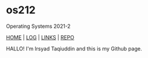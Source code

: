 # os212
Operating Systems 2021-2

[HOME](.) | [LOG](TXT/mylog.txt) | [LINKS](links.md) | [REPO](https://github.com/Irsyadcad/os212)

HALLO! I'm Irsyad Taqiuddin and this is my Github page.
